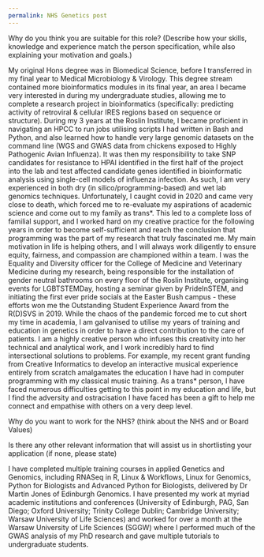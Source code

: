 ```yaml
---
permalink: NHS Genetics post
---
```

Why do you think you are suitable for this role? (Describe how your skills, knowledge and experience match the person specification, while also explaining your motivation and goals.)

My original Hons degree was in Biomedical Science, before I transferred in my final year to Medical Microbiology & Virology. This degree stream contained more bioinformatics modules in its final year, an area I became very interested in during my undergraduate studies, allowing me to complete a research project in bioinformatics (specifically: predicting activity of retroviral & cellular IRES regions based on sequence or structure). During my 3 years at the Roslin Institute, I became proficient in navigating an HPCC to run jobs utilising scripts I had written in Bash and Python, and also learned how to handle very large genomic datasets on the command line (WGS and GWAS data from chickens exposed to Highly Pathogenic Avian Influenza). It was then my responsibility to take SNP candidates for resistance to HPAI identified in the first half of the project into the lab and test affected candidate genes identified in bioinformatic analysis using single-cell models of influenza infection. As such, I am very experienced in both dry (in silico/programming-based) and wet lab genomics techniques. Unfortunately, I caught covid in 2020 and came very close to death, which forced me to re-evaluate my aspirations of academic science and come out to my family as trans*. This led to a complete loss of familial support, and I worked hard on my creative practice for the following years in order to become self-sufficient and reach the conclusion that programming was the part of my research that truly fascinated me. 
My main motivation in life is helping others, and I will always work diligently to ensure equity, fairness, and compassion are championed within a team. I was the Equality and Diversity officer for the College of Medicine and Veterinary Medicine during my research, being responsible for the installation of gender neutral bathrooms on every floor of the Roslin Institute, organising events for LGBTSTEMDay, hosting a seminar given by PrideInSTEM, and initiating the first ever pride socials at the Easter Bush campus - these efforts won me the Outstanding Student Experience Award from the R(D)SVS in 2019. While the chaos of the pandemic forced me to cut short my time in academia, I am galvanised to utilise my years of training and education in genetics in order to have a direct contribution to the care of patients. I am a highly creative person who infuses this creativity into her technical and analytical work, and I work incredibly hard to find intersectional solutions to problems. For example, my recent grant funding from Creative Informatics to develop an interactive musical experience entirely from scratch amalgamates the education I have had in computer programming with my classical music training. As a trans* person, I have faced numerous difficulties getting to this point in my education and life, but I find the adversity and ostracisation I have faced has been a gift to help me connect and empathise with others on a very deep level. 



Why do you want to work for the NHS? (think about the NHS and or Board Values)



Is there any other relevant information that will assist us in shortlisting your application (if none, please state)

I have completed multiple training courses in applied Genetics and Genomics, including RNASeq in R, Linux & Workflows, Linux for Genomics, Python for Biologists and Advanced Python for Biologists, delivered by Dr Martin Jones of Edinburgh Genomics. I have presented my work at myriad academic institutions and conferences (University of Edinburgh, PAG, San Diego; Oxford University; Trinity College Dublin; Cambridge University; Warsaw University of Life Sciences) and worked for over a month at the Warsaw University of Life Sciences (SGGW) where I performed much of the GWAS analysis of my PhD research and gave multiple tutorials to undergraduate students.